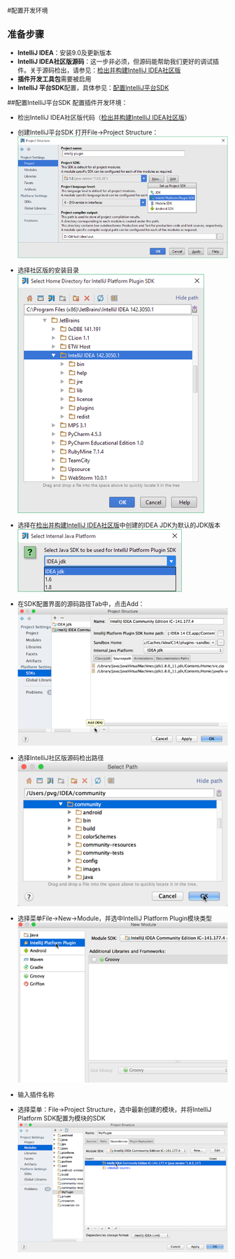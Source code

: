 #配置开发环境
## 准备步骤
* **IntelliJ IDEA**：安装9.0及更新版本
* **IntelliJ IDEA社区版源码**：这一步非必须，但源码能帮助我们更好的调试插件。关于源码检出，请参见：[检出并构建IntelliJ IDEA社区版](http://www.jetbrains.org/intellij/sdk/docs/basics/checkout_and_build_community.html)
* **插件开发工具包**需要被启用
* **IntelliJ 平台SDK**配置，具体参见：[配置IntelliJ平台SDK](http://www.jetbrains.org/intellij/sdk/docs/basics/getting_started/setting_up_environment.html#configuring-intellij-platform-sdk)

##配置IntelliJ平台SDK
配置插件开发环境：
* 检出IntelliJ IDEA社区版代码（[检出并构建IntelliJ IDEA社区版](http://www.jetbrains.org/intellij/sdk/docs/basics/checkout_and_build_community.html)）
* 创建IntelliJ平台SDK
打开File->Project Structure：
![](media/15041966998229.png)
* 选择社区版的安装目录
![](media/15041968437532.png)
* 选择在[检出并构建IntelliJ IDEA社区版](http://www.jetbrains.org/intellij/sdk/docs/basics/checkout_and_build_community.html)中创建的IDEA JDK为默认的JDK版本
![](media/15041969067655.png)

* 在SDK配置界面的源码路径Tab中，点击Add：
![](media/15041970234986.png)
* 选择IntelliJ社区版源码检出路径
![](media/15041970584824.png)
* 选择菜单File->New->Module，并选中IntelliJ Platform Plugin模块类型
![](media/15041971418411.png)
* 输入插件名称
* 选择菜单：File->Project Structure，选中最新创建的模块，并将IntelliJ Platform SDK配置为模块的SDK
![](media/15041972647006.png)


